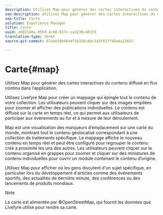 ```yaml
---
description: Utilisez Map pour générer des cartes interactives du contenu diffusé en flux continu dans l’application.
seo-description: Utilisez Map pour générer des cartes interactives du contenu diffusé en flux continu dans l’application.
seo-title: Carte
solution: Experience Manager
title: Carte
uuid: e6021a8a-055d-4c60-817c-ca3236c48159
translation-type: tm+mt
source-git-commit: 67aeb3de964473b326c88c3a3f81ff48a6a12652

---
```



# Carte{#map}

Utilisez Map pour générer des cartes interactives du contenu diffusé en flux continu dans l’application.

Utilisez Livefyre Map pour créer un mappage qui épingle tout le contenu de votre collection. Les utilisateurs peuvent cliquer sur des images empilées pour zoomer et afficher des publications individuelles. Le contenu est diffusé sur la carte en temps réel, ce qui permet aux utilisateurs de participer aux événements au fur et à mesure de leur déroulement.

Map est une visualisation des marqueurs d’emplacement sur une carte du monde, montrant tout le contenu géolocalisé correspondant à une collection de traitements spécifique. Le mappage affiche le nouveau contenu en temps réel et peut être configuré pour regrouper le contenu créé à proximité les uns des autres. Les utilisateurs peuvent cliquer sur le contenu organisé en grappes pour zoomer et cliquer sur des miniatures de contenu individuelles pour ouvrir un module contenant le contenu d’origine.

Utilisez Map pour afficher où les gens discutent d'un sujet spécifique, en particulier lors du développement d'articles comme des événements sportifs, des actualités de dernière minute, des conférences ou des lancements de produits mondiaux.

>[!NOTE]
>
>La carte est alimentée par ©OpenStreetMap, qui fournit les données que Livefyre utilise pour rendre sa carte.

